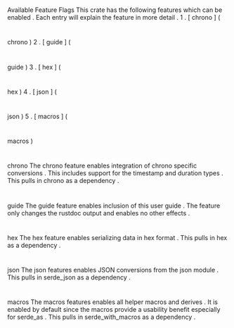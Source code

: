 #
Available
Feature
Flags
This
crate
has
the
following
features
which
can
be
enabled
.
Each
entry
will
explain
the
feature
in
more
detail
.
1
.
[
chrono
]
(
#
chrono
)
2
.
[
guide
]
(
#
guide
)
3
.
[
hex
]
(
#
hex
)
4
.
[
json
]
(
#
json
)
5
.
[
macros
]
(
#
macros
)
#
#
chrono
The
chrono
feature
enables
integration
of
chrono
specific
conversions
.
This
includes
support
for
the
timestamp
and
duration
types
.
This
pulls
in
chrono
as
a
dependency
.
#
#
guide
The
guide
feature
enables
inclusion
of
this
user
guide
.
The
feature
only
changes
the
rustdoc
output
and
enables
no
other
effects
.
#
#
hex
The
hex
feature
enables
serializing
data
in
hex
format
.
This
pulls
in
hex
as
a
dependency
.
#
#
json
The
json
features
enables
JSON
conversions
from
the
json
module
.
This
pulls
in
serde_json
as
a
dependency
.
#
#
macros
The
macros
features
enables
all
helper
macros
and
derives
.
It
is
enabled
by
default
since
the
macros
provide
a
usability
benefit
especially
for
serde_as
.
This
pulls
in
serde_with_macros
as
a
dependency
.
